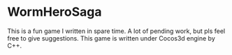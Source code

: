 # WormHeroSaga

This is a fun game I written in spare time. A lot of pending work, but pls feel free to give suggestions.
This game is written under Cocos3d engine by C++.

